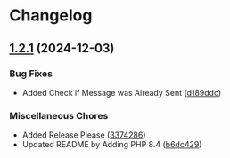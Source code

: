 # Changelog

## [1.2.1](https://github.com/WebFiori/mail/compare/v1.2.0...v1.2.1) (2024-12-03)


### Bug Fixes

* Added Check if Message was Already Sent ([d189ddc](https://github.com/WebFiori/mail/commit/d189ddc71a3f8273fcd8e4843f7dd21501d42707))


### Miscellaneous Chores

* Added Release Please ([3374286](https://github.com/WebFiori/mail/commit/337428682a8ca923c15d2f271cec0871da3e54b0))
* Updated README by Adding PHP 8.4 ([b6dc429](https://github.com/WebFiori/mail/commit/b6dc429c56a8da3b81d46814a6cf3b7de07c8789))
